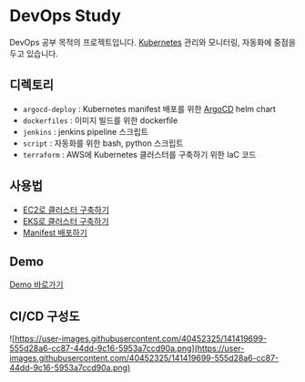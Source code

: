 # **DevOps Study**

DevOps 공부 목적의 프로젝트입니다. [Kubernetes](https://kubernetes.io/) 관리와 모니터링, 자동화에 중점을 두고 있습니다.

## **디렉토리**

- `argocd-deploy` : Kubernetes manifest 배포를 위한 [ArgoCD](https://argoproj.github.io/argo-cd/) helm chart
- `dockerfiles` : 이미지 빌드를 위한 dockerfile
- `jenkins` : jenkins pipeline 스크립트
- `script` : 자동화를 위한 bash, python 스크립트
- `terraform` : AWS에 Kubernetes 클러스터를 구축하기 위한 IaC 코드

## **사용법**

- [EC2로 클러스터 구축하기](https://github.com/choshsh/devops-study/blob/master/docs/Terraform%20-%20EC2%EB%A1%9C%20%ED%81%B4%EB%9F%AC%EC%8A%A4%ED%84%B0%20%EA%B5%AC%EC%B6%95%ED%95%98%EA%B8%B0.md)
- [EKS로 클러스터 구축하기](https://github.com/choshsh/devops-study/blob/master/docs/Terraform%20-%20EKS%EB%A1%9C%20%ED%81%B4%EB%9F%AC%EC%8A%A4%ED%84%B0%20%EA%B5%AC%EC%B6%95%ED%95%98%EA%B8%B0.md)
- [Manifest 배포하기](https://github.com/choshsh/devops-study/blob/master/docs/Manifest%20%EB%B0%B0%ED%8F%AC%ED%95%98%EA%B8%B0.md)

## **Demo**

[Demo 바로가기](https://www.choshsh.com/)

## CI/CD 구성도

![https://user-images.githubusercontent.com/40452325/141419699-555d28a6-cc87-44dd-9c16-5953a7ccd90a.png](https://user-images.githubusercontent.com/40452325/141419699-555d28a6-cc87-44dd-9c16-5953a7ccd90a.png)
